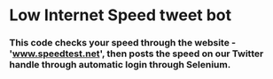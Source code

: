 # Low Internet Speed tweet bot
### This code checks your speed through the website - 'www.speedtest.net', then posts the speed on our Twitter handle through automatic login through Selenium. 
